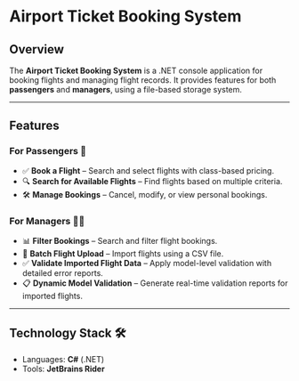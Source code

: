 # Airport Ticket Booking System 

## Overview  
The **Airport Ticket Booking System** is a .NET console application for booking flights and managing flight records. It provides features for both **passengers** and **managers**, using a file-based storage system.

---

## Features  

### **For Passengers** 👤  
- ✅ **Book a Flight** – Search and select flights with class-based pricing.  
- 🔍 **Search for Available Flights** – Find flights based on multiple criteria.  
- 🛠️ **Manage Bookings** – Cancel, modify, or view personal bookings.  

### **For Managers** 👨‍💼  
- 📊 **Filter Bookings** – Search and filter flight bookings.  
- 📂 **Batch Flight Upload** – Import flights using a CSV file.  
- ✅ **Validate Imported Flight Data** – Apply model-level validation with detailed error reports.  
- 📋 **Dynamic Model Validation** – Generate real-time validation reports for imported flights.  

---


## Technology Stack 🛠️  
- Languages: **C#** (.NET)
- Tools: **JetBrains Rider** 
